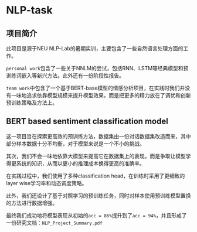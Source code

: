 # NLP-task

## 项目简介

此项目是源于NEU NLP-Lab的暑期实训，主要包含了一些自然语言处理方面的工作。

`personal work`包含了一些关于NNLM的尝试，包括RNN、LSTM等经典模型和预训练词嵌入等新兴方法。此外还有一份阶段性报告。

`team work`中包含了一个基于BERT-base模型的情感分析项目，在实践时我们并没有一味地追求依靠模型规模来提升模型效果，而是把更多的精力放在了调优和创新预训练策略及方法上。

## BERT based sentiment classification model

这一项目旨在探索更高效的预训练方法，数据集由一份对话数据集改造而来，其中部分样本数据十分不均衡，对于模型来说是一个不小的挑战。

其次，我们不会一味地依靠大模型来提高它在数据集上的表现，而是争取让模型学得更系统的知识，从而以更小的推理成本换得更高的准确率。

在实践过程中，我们使用了多种classification head，在训练时采用了更细致的layer wise学习率和动态调度策略。

此外，我们还设计了基于对照学习的预训练任务，同时对样本使用预训练模型置换的方法进行数据增强。

最终我们成功地将模型表现从初始的`acc = 86%`提升到了`acc = 94%`，并且形成了一份研究文档：`NLP_Project_Summary.pdf`
